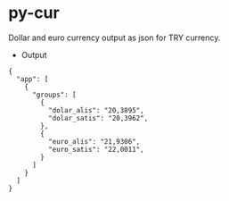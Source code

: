 # py-cur
Dollar and euro currency output as json for TRY currency.

- Output

```
{
  "app": [
    {
      "groups": [
        {
          "dolar_alis": "20,3895",
          "dolar_satis": "20,3962",
        },
        {
          "euro_alis": "21,9306",
          "euro_satis": "22,0011",
        }
      ]
    }
  ]
}

```

